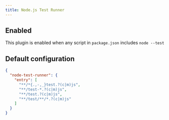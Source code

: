 ```yaml
---
title: Node.js Test Runner
---
```


## Enabled

This plugin is enabled when any script in `package.json` includes `node --test`

## Default configuration

```json title="knip.json"
{
  "node-test-runner": {
    "entry": [
      "**/*{.,-,_}test.?(c|m)js",
      "**/test-*.?(c|m)js",
      "**/test.?(c|m)js",
      "**/test/**/*.?(c|m)js"
    ]
  }
}
```
